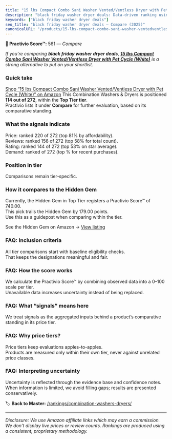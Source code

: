 ```yaml
---
title: "15 lbs Compact Combo Sani Washer Vented/Ventless Dryer with Pet Cycle (White)"
description: "black friday washer dryer deals: Data-driven ranking using the Practivio Score™. Positioned by quality, value, demand, findability, momentum."
keywords: ["black friday washer dryer deals"]
seo_title: "black friday washer dryer deals — Compare (2025)"
canonicalURL: "/products/15-lbs-compact-combo-sani-washer-ventedventless-dryer-with-pet-cycle-white-B0C54542CC/"
---
```


**🛒 Practivio Score™:** 561 — _Compare_


*If you're comparing **black friday washer dryer deals**, **[15 lbs Compact Combo Sani Washer Vented/Ventless Dryer with Pet Cycle (White)](https://www.amazon.com/dp/B0C54542CC?tag=practivio-20)** is a strong alternative to put on your shortlist.*
### Quick take
[Shop “15 lbs Compact Combo Sani Washer Vented/Ventless Dryer with Pet Cycle (White)” on Amazon](https://www.amazon.com/dp/B0C54542CC?tag=practivio-20)
This Combination Washers & Dryers is positioned **114 out of 272**, within the **Top Tier tier**.  
Practivio lists it under **Compare** for further evaluation, based on its comparative standing.

### What the signals indicate
Price: ranked 220 of 272 (top 81% by affordability).  
Reviews: ranked 156 of 272 (top 58% for total count).  
Rating: ranked 144 of 272 (top 53% on star average).  
Demand: ranked  of 272 (top % for recent purchases).

### Position in tier
Comparisons remain tier-specific.

### How it compares to the Hidden Gem
Currently, the Hidden Gem in Top Tier registers a Practivio Score™ of 740.00.  
This pick trails the Hidden Gem by 179.00 points.  
Use this as a guidepost when comparing within the tier.  

See the Hidden Gem on Amazon → [View listing](https://www.amazon.com/dp/B0C72WLSJ1?tag=practivio-20)

### FAQ: Inclusion criteria
All tier comparisons start with baseline eligibility checks.  
That keeps the designations meaningful and fair.

### FAQ: How the score works
We calculate the Practivio Score™ by combining observed data into a 0–100 scale per tier.  
Unavailable data increases uncertainty instead of being replaced.

### FAQ: What “signals” means here
We treat signals as the aggregated inputs behind a product’s comparative standing in its price tier.

### FAQ: Why price tiers?
Price tiers keep evaluations apples-to-apples.  
Products are measured only within their own tier, never against unrelated price classes.

### FAQ: Interpreting uncertainty
Uncertainty is reflected through the evidence base and confidence notes.  
When information is limited, we avoid filling gaps; results are presented conservatively.

<!-- Missing template for Compare/CompareWithinPriceClass -->


🏷️ **Back to Master:** [/rankings/combination-washers-dryers/](/rankings/combination-washers-dryers/)

---
_Disclosure: We use Amazon affiliate links which may earn a commission. We don’t display live prices or review counts. Rankings are produced using a consistent, proprietary methodology._

